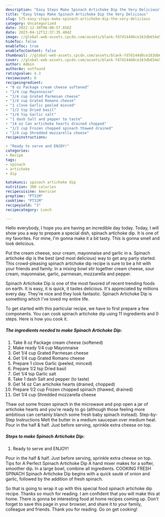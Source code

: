 ```yaml
---
description: "Easy Steps Make Spinach Artichoke Dip the Very Delicious"
title: "Easy Steps Make Spinach Artichoke Dip the Very Delicious"
slug: 575-easy-steps-make-spinach-artichoke-dip-the-very-delicious
category: Uncategorized
date: 2022-12-30T06:00:57.656Z
date: 2023-04-12T12:37:35.484Z
image: //global-web-assets.cpcdn.com/assets/blank-fd7d144d8ce163db654e5a02c40b08a2775adb7897d16e4062681dc7e1b2800f.png
hideToc: false
enableToc: true
enableTocContent: false
thumbnail: //global-web-assets.cpcdn.com/assets/blank-fd7d144d8ce163db654e5a02c40b08a2775adb7897d16e4062681dc7e1b2800f.png
cover: //global-web-assets.cpcdn.com/assets/blank-fd7d144d8ce163db654e5a02c40b08a2775adb7897d16e4062681dc7e1b2800f.png
author: Admin
authorAv: notfound
ratingvalue: 4.3
reviewcount: 8
recipeingredient:
- "8 oz Package cream cheese softened"
- "1/4 cup Mayonnaise"
- "1/4 cup Grated Parmesan cheese"
- "1/4 cup Grated Romano cheese"
- "1 clove Garlic peeled minced"
- "1/2 tsp Dried basil"
- "1/4 tsp Garlic salt"
- "1 dash Salt and pepper to taste"
- "14 oz Can artichoke hearts drained chopped"
- "1/2 cup Frozen chopped spinach thawed drained"
- "1/4 cup Shredded mozzarella cheese"
recipeinstructions:

- "Ready to serve and ENJOY!"
categories:
- Recipe
tags:
- spinach
- artichoke
- dip

katakunci: spinach artichoke dip 
nutrition: 300 calories
recipecuisine: American
preptime: "PT31M"
cooktime: "PT31M"
recipeyield: "3"
recipecategory: Lunch

---
```



Hello everybody, I hope you are having an incredible day today. Today, I will show you a way to prepare a special dish, spinach artichoke dip. It is one of my favorites. For mine, I'm gonna make it a bit tasty. This is gonna smell and look delicious.

Put the cream cheese, sour cream, mayonnaise and garlic in a. Spinach artichoke dip is the best (and most delicious) way to get any party started. This crowd-pleasing spinach artichoke dip recipe is sure to be a hit with your friends and family. In a mixing bowl stir together cream cheese, sour cream, mayonnaise, garlic, parmesan, mozzarella and pepper.

Spinach Artichoke Dip is one of the most favored of recent trending foods on earth. It is easy, it is quick, it tastes delicious. It's appreciated by millions every day. They're nice and they look fantastic. Spinach Artichoke Dip is something which I've loved my entire life.


To get started with this particular recipe, we have to first prepare a few components. You can cook spinach artichoke dip using 11 ingredients and 0 steps. Here is how you cook it.

<!--inarticleads1-->

##### The ingredients needed to make Spinach Artichoke Dip:

1. Take 8 oz Package cream cheese (softened)
1. Make ready 1/4 cup Mayonnaise
1. Get 1/4 cup Grated Parmesan cheese
1. Get 1/4 cup Grated Romano cheese
1. Prepare 1 clove Garlic (peeled, minced)
1. Prepare 1/2 tsp Dried basil
1. Get 1/4 tsp Garlic salt
1. Take 1 dash Salt and pepper (to taste)
1. Get 14 oz Can artichoke hearts (drained, chopped)
1. Prepare 1/2 cup Frozen chopped spinach (thawed, drained)
1. Get 1/4 cup Shredded mozzarella cheese


Thaw out some frozen spinach in the microwave and pop open a jar of artichoke hearts and you&#39;re ready to go (although those feeling more ambitious can certainly blanch some fresh baby spinach instead). Step-by-Step Instructions Melt the butter in a medium saucepan over medium heat. Pour in the half &amp; half. Just before serving, sprinkle extra cheese on top. 

<!--inarticleads2-->

##### Steps to make Spinach Artichoke Dip:


1. Ready to serve and ENJOY!

Pour in the half &amp; half. Just before serving, sprinkle extra cheese on top. Tips for A Perfect Spinach Artichoke Dip A hand mixer makes for a softer, smoother dip. In a large bowl, combine all ingredients. COOKING FRESH SPINACH Spinach Artichoke Dip begins with a quick sauté of onion and garlic, followed by the addition of fresh spinach. 

So that is going to wrap it up with this special food spinach artichoke dip recipe. Thanks so much for reading. I am confident that you will make this at home. There is gonna be interesting food at home recipes coming up. Don't forget to save this page in your browser, and share it to your family, colleague and friends. Thank you for reading. Go on get cooking!
